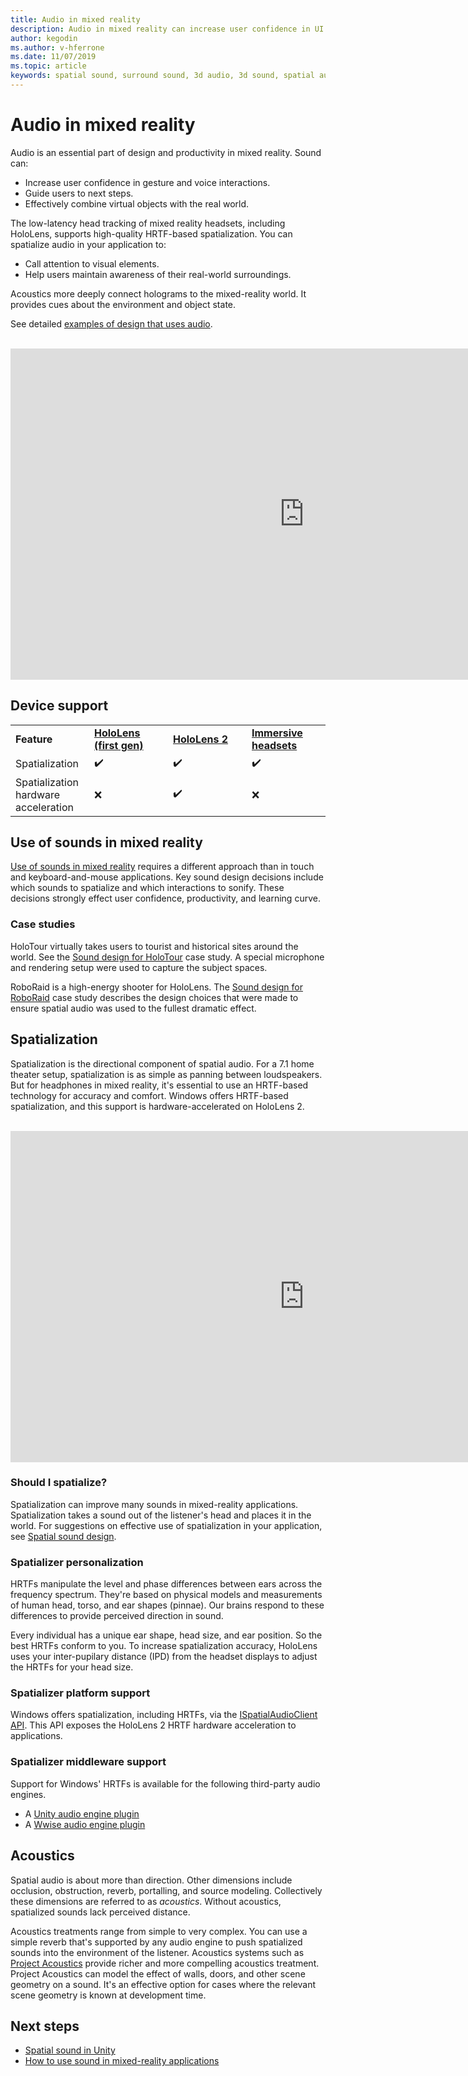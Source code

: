```yaml
---
title: Audio in mixed reality
description: Audio in mixed reality can increase user confidence in UI interactions and immerse users in the experience.
author: kegodin
ms.author: v-hferrone
ms.date: 11/07/2019
ms.topic: article
keywords: spatial sound, surround sound, 3d audio, 3d sound, spatial audio, mixed reality headset, windows mixed reality headset, virtual reality headset, HoloLens, MRTK, Mixed Reality Toolkit, case studies, acoustics
---
```



# Audio in mixed reality
Audio is an essential part of design and productivity in mixed reality. Sound can:
* Increase user confidence in gesture and voice interactions.
* Guide users to next steps.
* Effectively combine virtual objects with the real world.

The low-latency head tracking of mixed reality headsets, including HoloLens, supports high-quality HRTF-based spatialization. You can spatialize audio in your application to:
* Call attention to visual elements.
* Help users maintain awareness of their real-world surroundings.

Acoustics more deeply connect holograms to the mixed-reality world. It provides cues about the environment and object state.

See detailed [examples of design that uses audio](spatial-sound-design.md).

<br>

<iframe width="940" height="530" src="https://www.youtube.com/embed/PTPvx7mDon4" frameborder="0" allow="accelerometer; autoplay; encrypted-media; gyroscope; picture-in-picture" allowfullscreen></iframe>

## Device support

<table>
    <colgroup>
    <col width="25%" />
    <col width="25%" />
    <col width="25%" />
    <col width="25%" />
    </colgroup>
    <tr>
        <td><strong>Feature</strong></td>
        <td><a href="../hololens-hardware-details.md"><strong>HoloLens (first gen)</strong></a></td>
        <td><a href="https://docs.microsoft.com/hololens/hololens2-hardware"><strong>HoloLens 2</strong></td>
        <td><a href="../discover/immersive-headset-hardware-details.md"><strong>Immersive headsets</strong></a></td>
    </tr>
     <tr>
        <td>Spatialization</td>
        <td>✔️</td>
        <td>✔️</td>
        <td>✔️</td>
    </tr>
     <tr>
        <td>Spatialization hardware acceleration</td>
        <td>❌</td>
        <td>✔️</td>
        <td>❌</td>
    </tr>
</table>

## Use of sounds in mixed reality
[Use of sounds in mixed reality](spatial-sound-design.md) requires a different approach than in touch and keyboard-and-mouse applications. Key sound design decisions include which sounds to spatialize and which interactions to sonify. These decisions strongly effect user confidence, productivity, and learning curve.

### Case studies
HoloTour virtually takes users to tourist and historical sites around the world. See the [Sound design for HoloTour](case-study-spatial-sound-design-for-holotour.md) case study. A special microphone and rendering setup were used to capture the subject spaces.

RoboRaid is a high-energy shooter for HoloLens. The [Sound design for RoboRaid](case-study-using-spatial-sound-in-roboraid.md) case study describes the design choices that were made to ensure spatial audio was used to the fullest dramatic effect.

## Spatialization
Spatialization is the directional component of spatial audio. For a 7.1 home theater setup, spatialization is as simple as panning between loudspeakers. But for headphones in mixed reality, it's essential to use an HRTF-based technology for accuracy and comfort. Windows offers HRTF-based spatialization, and this support is hardware-accelerated on HoloLens 2.

<br>

<iframe width="940" height="530" src="https://www.youtube.com/embed/aB3TDjYklmo" frameborder="0" allow="accelerometer; autoplay; encrypted-media; gyroscope; picture-in-picture" allowfullscreen></iframe>

### Should I spatialize?
Spatialization can improve many sounds in mixed-reality applications. Spatialization takes a sound out of the listener's head and places it in the world. For suggestions on effective use of spatialization in your application, see [Spatial sound design](spatial-sound-design.md).

### Spatializer personalization
HRTFs manipulate the level and phase differences between ears across the frequency spectrum. They're based on physical models and measurements of human head, torso, and ear shapes (pinnae). Our brains respond to these differences to provide perceived direction in sound.

Every individual has a unique ear shape, head size, and ear position. So the best HRTFs conform to you. To increase spatialization accuracy, HoloLens uses your inter-pupilary distance (IPD) from the headset displays to adjust the HRTFs for your head size.

### Spatializer platform support
Windows offers spatialization, including HRTFs, via the [ISpatialAudioClient API](https://docs.microsoft.com/windows/win32/coreaudio/spatial-sound). This API exposes the HoloLens 2 HRTF hardware acceleration to applications.

### Spatializer middleware support
Support for Windows' HRTFs is available for the following third-party audio engines.
* A [Unity audio engine plugin](../develop/unity/spatial-sound-in-unity.md)
* A [Wwise audio engine plugin](https://www.audiokinetic.com/products/plug-ins/msspatial/)

## Acoustics
Spatial audio is about more than direction. Other dimensions include occlusion, obstruction, reverb, portalling, and source modeling. Collectively these dimensions are referred to as *acoustics*. Without acoustics, spatialized sounds lack perceived distance.

Acoustics treatments range from simple to very complex. You can use a simple reverb that's supported by any audio engine to push spatialized sounds into the environment of the listener. Acoustics systems such as [Project Acoustics](https://aka.ms/acoustics)  provide richer and more compelling acoustics treatment. Project Acoustics can model the effect of walls, doors, and other scene geometry on a sound. It's an effective option for cases where the relevant scene geometry is known at development time.

## Next steps
- [Spatial sound in Unity](../develop/unity/spatial-sound-in-unity.md)
- [How to use sound in mixed-reality applications](spatial-sound-design.md)
